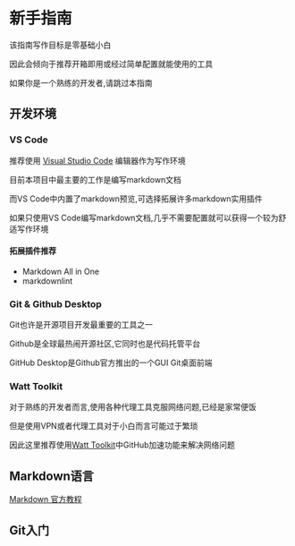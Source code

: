 # 新手指南

该指南写作目标是零基础小白

因此会倾向于推荐开箱即用或经过简单配置就能使用的工具

如果你是一个熟练的开发者,请跳过本指南

## 开发环境

### VS Code

推荐使用
[Visual Studio Code](https://code.visualstudio.com)
编辑器作为写作环境

目前本项目中最主要的工作是编写markdown文档

而VS Code中内置了markdown预览,可选择拓展许多markdown实用插件

如果只使用VS Code编写markdown文档,几乎不需要配置就可以获得一个较为舒适写作环境

#### 拓展插件推荐

- Markdown All in One
- markdownlint

### Git & Github Desktop

Git也许是开源项目开发最重要的工具之一

Github是全球最热闹开源社区,它同时也是代码托管平台

GitHub Desktop是Github官方推出的一个GUI Git桌面前端

### Watt Toolkit

对于熟练的开发者而言,使用各种代理工具克服网络问题,已经是家常便饭

但是使用VPN或者代理工具对于小白而言可能过于繁琐

因此这里推荐使用[Watt Toolkit](https://steampp.net)中GitHub加速功能来解决网络问题

## Markdown语言

[Markdown 官方教程](https://markdown.com.cn/basic-syntax/)

## Git入门
